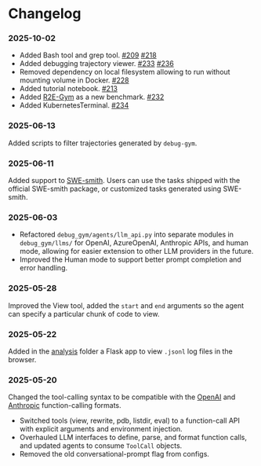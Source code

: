 # Changelog

### 2025-10-02

- Added Bash tool and grep tool. [#209](https://github.com/microsoft/debug-gym/pull/209) [#218](https://github.com/microsoft/debug-gym/pull/218)
- Added debugging trajectory viewer. [#233](https://github.com/microsoft/debug-gym/pull/233) [#236](https://github.com/microsoft/debug-gym/pull/236)
- Removed dependency on local filesystem allowing to run without mounting volume in Docker. [#228](https://github.com/microsoft/debug-gym/pull/228)
- Added tutorial notebook. [#213](https://github.com/microsoft/debug-gym/pull/213)
- Added [R2E-Gym](https://github.com/R2E-Gym/R2E-Gym) as a new benchmark. [#232](https://github.com/microsoft/debug-gym/pull/232)
- Added KubernetesTerminal. [#234](https://github.com/microsoft/debug-gym/pull/234)

### 2025-06-13

Added scripts to filter trajectories generated by `debug-gym`.


### 2025-06-11

Added support to [SWE-smith](https://swesmith.com/). Users can use the tasks shipped with the official SWE-smith package, or customized tasks generated using SWE-smith.

### 2025-06-03
* Refactored `debug_gym/agents/llm_api.py` into separate modules in `debug_gym/llms/` for OpenAI, AzureOpenAI, Anthropic APIs, and human mode, allowing for easier extension to other LLM providers in the future.
* Improved the Human mode to support better prompt completion and error handling.

### 2025-05-28

Improved the View tool, added the `start` and `end` arguments so the agent can specify a particular chunk of code to view.

### 2025-05-22

Added in the [analysis](https://github.com/microsoft/debug-gym/tree/main/analysis/json_log_viewer) folder a Flask app to view `.jsonl` log files in the browser.

### 2025-05-20

Changed the tool-calling syntax to be compatible with the [OpenAI](https://platform.openai.com/docs/guides/function-calling) and [Anthropic](https://docs.anthropic.com/en/docs/agents-and-tools/tool-use) function-calling formats.

* Switched tools (view, rewrite, pdb, listdir, eval) to a function-call API with explicit arguments and environment injection.
* Overhauled LLM interfaces to define, parse, and format function calls, and updated agents to consume `ToolCall` objects.
* Removed the old conversational-prompt flag from configs.
